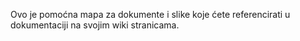 Ovo je pomoćna mapa za dokumente i slike koje ćete referencirati u dokumentaciji na svojim wiki stranicama. 
